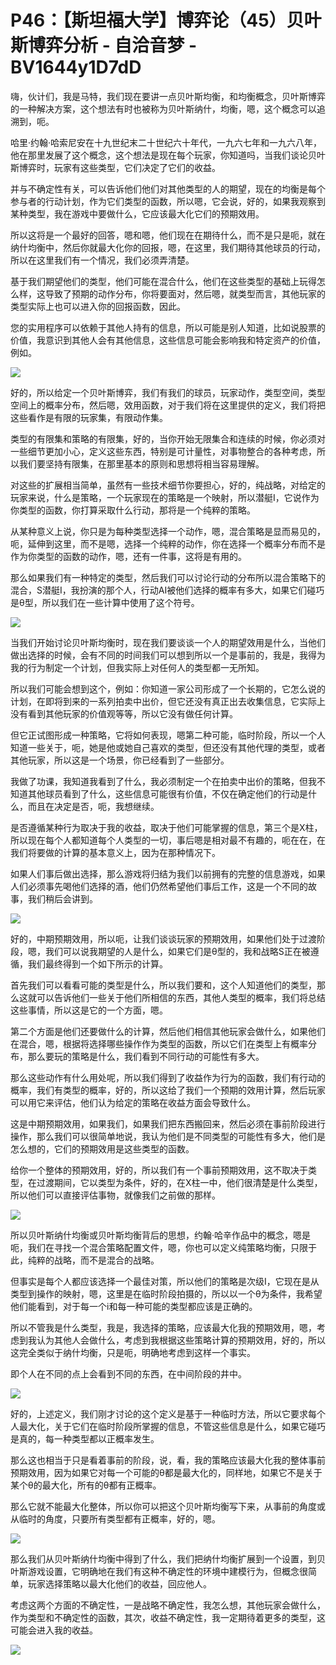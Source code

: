 # P46：【斯坦福大学】博弈论（45）贝叶斯博弈分析 - 自洽音梦 - BV1644y1D7dD

嗨，伙计们，我是马特，我们现在要讲一点贝叶斯均衡，和均衡概念，贝叶斯博弈的一种解决方案，这个想法有时也被称为贝叶斯纳什，均衡，嗯，这个概念可以追溯到，呃。

哈里·约翰·哈索尼安在十九世纪末二十世纪六十年代，一九六七年和一九六八年，他在那里发展了这个概念，这个想法是现在每个玩家，你知道吗，当我们谈论贝叶斯博弈时，玩家有这些类型，它们决定了它们的收益。

并与不确定性有关，可以告诉他们他们对其他类型的人的期望，现在的均衡是每个参与者的行动计划，作为它们类型的函数，所以嗯，它会说，好的，如果我观察到某种类型，我在游戏中要做什么，它应该最大化它们的预期效用。

所以这将是一个最好的回答，嗯和嗯，他们现在在期待什么，而不是只是呃，就在纳什均衡中，然后你就最大化你的回报，嗯，在这里，我们期待其他球员的行动，所以在这里我们有一个情况，我们必须弄清楚。

基于我们期望他们的类型，他们可能在混合什么，他们在这些类型的基础上玩得怎么样，这导致了预期的动作分布，你将要面对，然后嗯，就类型而言，其他玩家的类型实际上也可以进入你的回报函数，因此。

您的实用程序可以依赖于其他人持有的信息，所以可能是别人知道，比如说股票的价值，我意识到其他人会有其他信息，这些信息可能会影响我和特定资产的价值，例如。



![](img/5c745f82c74728a63da09b294a121c1c_1.png)

好的，所以给定一个贝叶斯博弈，我们有我们的球员，玩家动作，类型空间，类型空间上的概率分布，然后嗯，效用函数，对于我们将在这里提供的定义，我们将把这些看作是有限的玩家集，有限动作集。

类型的有限集和策略的有限集，好的，当你开始无限集合和连续的时候，你必须对一些细节更加小心，定义这些东西，特别是可计量性，对事物整合的各种考虑，所以我们要坚持有限集，在那里基本的原则和思想将相当容易理解。

对这些的扩展相当简单，虽然有一些技术细节你要担心，好的，纯战略，对给定的玩家来说，什么是策略，一个玩家现在的策略是一个映射，所以潜艇I，它说作为你类型的函数，你打算采取什么行动，那将是一个纯粹的策略。

从某种意义上说，你只是为每种类型选择一个动作，嗯，混合策略是显而易见的，呃，延伸到这里，而不是嗯，选择一个纯粹的动作，你在选择一个概率分布而不是作为你类型的函数的动作，嗯，还有一件事，这将是有用的。

那么如果我们有一种特定的类型，然后我们可以讨论行动的分布所以混合策略下的混合，S潜艇I，我扮演的那个人，行动AI被他们选择的概率有多大，如果它们碰巧是θ型，所以我们在一些计算中使用了这个符号。



![](img/5c745f82c74728a63da09b294a121c1c_3.png)

当我们开始讨论贝叶斯均衡时，现在我们要谈谈一个人的期望效用是什么，当他们做出选择的时候，会有不同的时间我们可以想到所以一个是事前的，我是，我得为我的行为制定一个计划，但我实际上对任何人的类型都一无所知。

所以我们可能会想到这个，例如：你知道一家公司形成了一个长期的，它怎么说的计划，在即将到来的一系列拍卖中出价，但它还没有真正出去收集信息，它实际上没有看到其他玩家的价值观等等，所以它没有做任何计算。

但它正试图形成一种策略，它将如何表现，嗯第二种可能，临时阶段，所以一个人知道一些关于，呃，她是他或她自己喜欢的类型，但还没有其他代理的类型，或者其他玩家，所以这是一个场景，你已经看到了一些部分。

我做了功课，我知道我看到了什么，我必须制定一个在拍卖中出价的策略，但我不知道其他球员看到了什么，这些信息可能很有价值，不仅在确定他们的行动是什么，而且在决定是否，呃，我想继续。

是否遵循某种行为取决于我的收益，取决于他们可能掌握的信息，第三个是X柱，所以现在每个人都知道每个人类型的一切，事后嗯是相对最不有趣的，呃在在，在我们将要做的计算的基本意义上，因为在那种情况下。

如果人们事后做出选择，那么游戏将归结为我们以前拥有的完整的信息游戏，如果人们必须事先喝他们选择的酒，他们仍然希望他们事后工作，这是一个不同的故事，我们稍后会讲到。



![](img/5c745f82c74728a63da09b294a121c1c_5.png)

好的，中期预期效用，所以呃，让我们谈谈玩家的预期效用，如果他们处于过渡阶段，嗯，我们可以说我期望的人是什么，如果它们是θ型的，我和战略S正在被遵循，我们最终得到一个如下所示的计算。

首先我们可以看看可能的类型是什么，所以我们要和，这个人知道他们的类型，那么这就可以告诉他们一些关于他们所相信的东西，其他人类型的概率，我们将总结这些事情，所以这是它的一个方面，嗯。

第二个方面是他们还要做什么的计算，然后他们相信其他玩家会做什么，如果他们在混合，嗯，根据将选择哪些操作作为类型的函数，所以它们在类型上有概率分布，那么要玩的策略是什么，我们看到不同行动的可能性有多大。

那么这些动作有什么用处呢，所以我们得到了收益作为行为的函数，我们有行动的概率，我们有类型的概率，好的，所以这给了我们一个预期的效用计算，然后玩家可以用它来评估，他们认为给定的策略在收益方面会导致什么。

这是中期预期效用，如果我们，如果我们把东西搬回来，然后必须在事前阶段进行操作，那么我们可以很简单地说，我认为他们是不同类型的可能性有多大，他们是怎么想的，它们的预期效用是这些类型的函数。

给你一个整体的预期效用，好的，所以我们有一个事前预期效用，这不取决于类型，在过渡期间，它以类型为条件，好的，在X柱一中，他们很清楚是什么类型，所以他们可以直接评估事物，就像我们之前做的那样。



![](img/5c745f82c74728a63da09b294a121c1c_7.png)

所以贝叶斯纳什均衡或贝叶斯均衡背后的思想，约翰·哈辛作品中的概念，嗯是呃，我们在寻找一个混合策略配置文件，嗯，你也可以定义纯策略均衡，只限于此，纯粹的战略，而不是混合的战略。

但事实是每个人都应该选择一个最佳对策，所以他们的策略是次级I，它现在是从类型到操作的映射，嗯，这里是在临时阶段拍摄的，所以以一个θ为条件，我希望他们能看到，对于每一个i和每一种可能的类型都应该是正确的。

所以不管我是什么类型，我是，我选择的策略，应该最大化我的预期效用，嗯，考虑到我认为其他人会做什么，考虑到我根据这些策略计算的预期效用，好的，所以这完全类似于纳什均衡，只是呃，明确地考虑到这样一个事实。

即个人在不同的点上会看到不同的东西，在中间阶段的井中。

![](img/5c745f82c74728a63da09b294a121c1c_9.png)

好的，上述定义，我们刚才讨论的这个定义是基于一种临时方法，所以它要求每个人最大化，关于它们在临时阶段所掌握的信息，不管这些信息是什么，如果它碰巧是真的，每一种类型都以正概率发生。

那么这也相当于只是看着事前的阶段，说，看，我的策略应该最大化我的整体事前预期效用，因为如果它对每一个可能的θ都是最大化的，同样地，如果它不是关于某个θ的最大化，所有的θ都有正概率。

那么它就不能最大化整体，所以你可以把这个贝叶斯均衡写下来，从事前的角度或从临时的角度，只要所有类型都有正概率，好的，嗯。



![](img/5c745f82c74728a63da09b294a121c1c_11.png)

那么我们从贝叶斯纳什均衡中得到了什么，我们把纳什均衡扩展到一个设置，到贝叶斯游戏设置，它明确地在我们有这种不确定性的环境中建模行为，但概念很简单，玩家选择策略以最大化他们的收益，回应他人。

考虑这两个方面的不确定性，一是战略不确定性，我怎么想，其他玩家会做什么，作为类型和不确定性的函数，其次，收益不确定性，我一定期待着更多的类型，这可能会进入我的收益。



![](img/5c745f82c74728a63da09b294a121c1c_13.png)